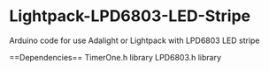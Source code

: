 Lightpack-LPD6803-LED-Stripe
============================

Arduino code for use Adalight or Lightpack with LPD6803 LED stripe

==Dependencies==
TimerOne.h library
LPD6803.h library
